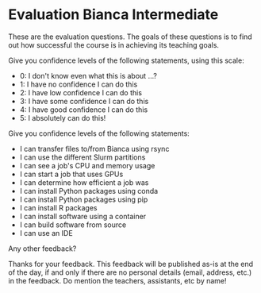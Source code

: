 # Evaluation Bianca Intermediate

These are the evaluation questions.
The goals of these questions is to find out
how successful the course is in achieving its teaching goals.

Give you confidence levels of the following statements, using this scale:

- 0: I don't know even what this is about ...?
- 1: I have no confidence I can do this
- 2: I have low confidence I can do this
- 3: I have some confidence I can do this
- 4: I have good confidence I can do this
- 5: I absolutely can do this!

Give you confidence levels of the following statements:

- I can transfer files to/from Bianca using rsync
- I can use the different Slurm partitions
- I can see a job's CPU and memory usage
- I can start a job that uses GPUs
- I can determine how efficient a job was
- I can install Python packages using conda
- I can install Python packages using pip
- I can install R packages
- I can install software using a container
- I can build software from source
- I can use an IDE

Any other feedback?

Thanks for your feedback.
This feedback will be published as-is at the end of the day,
if and only if there are no personal details (email, address, etc.)
in the feedback.
Do mention the teachers, assistants, etc by name!
